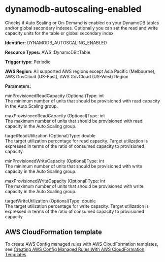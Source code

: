 # dynamodb\-autoscaling\-enabled<a name="dynamodb-autoscaling-enabled"></a>

Checks if Auto Scaling or On\-Demand is enabled on your DynamoDB tables and/or global secondary indexes\. Optionally you can set the read and write capacity units for the table or global secondary index\.

**Identifier:** DYNAMODB\_AUTOSCALING\_ENABLED

**Resource Types:** AWS::DynamoDB::Table

**Trigger type:** Periodic

**AWS Region:** All supported AWS regions except Asia Pacific \(Melbourne\), AWS GovCloud \(US\-East\), AWS GovCloud \(US\-West\) Region

**Parameters:**

minProvisionedReadCapacity \(Optional\)Type: int  
The minimum number of units that should be provisioned with read capacity in the Auto Scaling group\.

maxProvisionedReadCapacity \(Optional\)Type: int  
The maximum number of units that should be provisioned with read capacity in the Auto Scaling group\.

targetReadUtilization \(Optional\)Type: double  
The target utilization percentage for read capacity\. Target utilization is expressed in terms of the ratio of consumed capacity to provisioned capacity\.

minProvisionedWriteCapacity \(Optional\)Type: int  
The minimum number of units that should be provisioned with write capacity in the Auto Scaling group\.

maxProvisionedWriteCapacity \(Optional\)Type: int  
The maximum number of units that should be provisioned with write capacity in the Auto Scaling group\.

targetWriteUtilization \(Optional\)Type: double  
The target utilization percentage for write capacity\. Target utilization is expressed in terms of the ratio of consumed capacity to provisioned capacity\.

## AWS CloudFormation template<a name="w2aac12c33c15b9d165c17"></a>

To create AWS Config managed rules with AWS CloudFormation templates, see [Creating AWS Config Managed Rules With AWS CloudFormation Templates](aws-config-managed-rules-cloudformation-templates.md)\.